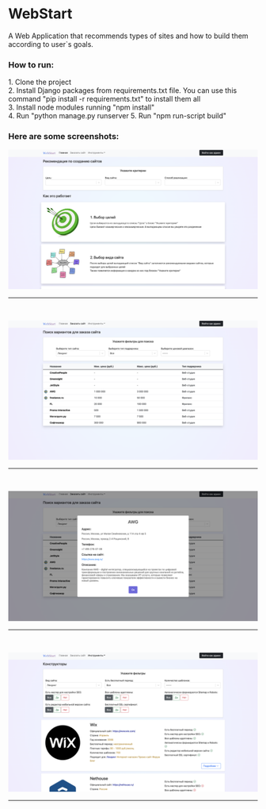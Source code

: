 # WebStart
A Web Application that recommends types of sites and how to build them according to user`s goals.

<h3>How to run:</h3>
1. Clone the project </br>
2. Install Django packages from requirements.txt file. You can use this command "pip install -r requirements.txt" to install them all </br>
3. Install node modules running "npm install" </br>
4. Run "python manage.py runserver 
5. Run "npm run-script build"

<h3>Here are some screenshots:</h3>

![alt text](https://github.com/MrMatin-Aka-Me/webStart/blob/master/screenshots/main.png)</br>
_____________________________________________________________________________________________________________________________
</br>


![alt text](https://github.com/MrMatin-Aka-Me/webStart/blob/master/screenshots/ContractorList.png)</br>
_____________________________________________________________________________________________________________________________
</br>

![alt text](https://github.com/MrMatin-Aka-Me/webStart/blob/master/screenshots/contractorInfo.png)</br>
_____________________________________________________________________________________________________________________________
</br>


![alt text](https://github.com/MrMatin-Aka-Me/webStart/blob/master/screenshots/Constructors.png)</br>
_____________________________________________________________________________________________________________________________
</br>
